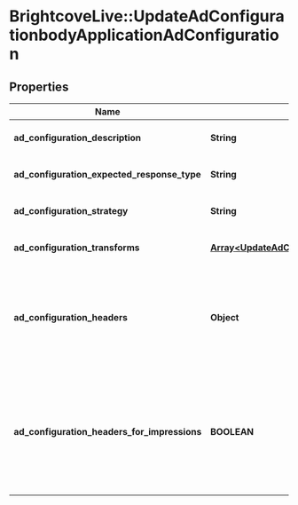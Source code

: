 # BrightcoveLive::UpdateAdConfigurationbodyApplicationAdConfiguration

## Properties
Name | Type | Description | Notes
------------ | ------------- | ------------- | -------------
**ad_configuration_description** | **String** | Human readable description of the configuration. | 
**ad_configuration_expected_response_type** | **String** | The expected response type based on your ad server | 
**ad_configuration_strategy** | **String** | Specifies whether ad breaks should include single or muliple ads | 
**ad_configuration_transforms** | [**Array&lt;UpdateAdConfigurationbodyApplicationAdConfigurationAdConfigurationTransforms&gt;**](UpdateAdConfigurationbodyApplicationAdConfigurationAdConfigurationTransforms.md) | Array of ad configuration transforms. | 
**ad_configuration_headers** | **Object** | An optional JSON object that can contain zero or more key-value-pairs, for which both key and value must be strings.  All of the standard URL substitutions are valid for headers. | [optional] 
**ad_configuration_headers_for_impressions** | **BOOLEAN** | If true, this configuration will send headers on all ad requests and impressions; if false, headers will not be sent on impressions (quartiles/impressions that we fire for tracking from an ad response). | [optional] 


